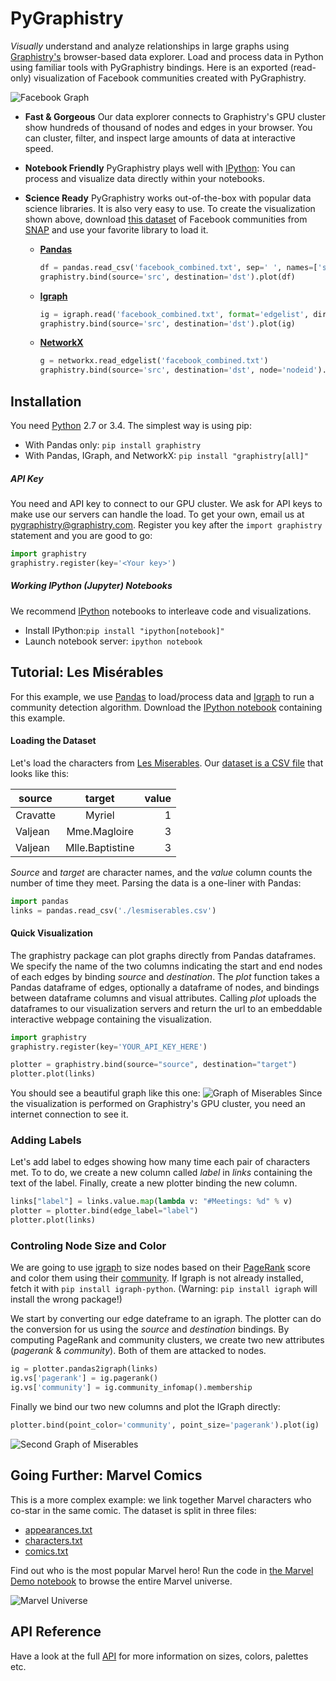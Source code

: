 # PyGraphistry

*Visually* understand and analyze relationships in large graphs using [Graphistry's](http://www.graphistry.com) browser-based data explorer. Load and process data in Python using familiar tools with PyGraphistry bindings. Here is an exported (read-only) visualization of Facebook communities created with PyGraphistry.

![Facebook Graph](http://i.imgur.com/k4YWKUE.png)

- **Fast & Gorgeous** Our data explorer connects to Graphistry's GPU cluster show hundreds of thousand of nodes and edges in your browser. You can cluster, filter, and inspect large amounts of data at interactive speed.

-  **Notebook Friendly** PyGraphistry plays well with [IPython](http://ipython.org): You can process and visualize data directly within your notebooks.

- **Science Ready** PyGraphistry works out-of-the-box with popular data science libraries. It is also very easy to use. To create the visualization shown above, download  [this dataset](https://www.dropbox.com/s/csy1l8e3uv600mj/facebook_combined.txt?dl=1) of Facebook communities from [SNAP](http://snap.stanford.edu) and use your favorite library to load it.

  - **[Pandas](http://pandas.pydata.org)**

     ```python
     df = pandas.read_csv('facebook_combined.txt', sep=' ', names=['src', 'dst'])
     graphistry.bind(source='src', destination='dst').plot(df)
     ```

  - **[Igraph](http://igraph.org)**

     ```python
     ig = igraph.read('facebook_combined.txt', format='edgelist', directed=False)
     graphistry.bind(source='src', destination='dst').plot(ig)
     ```

  - **[NetworkX](https://networkx.github.io)**

     ```python
     g = networkx.read_edgelist('facebook_combined.txt')
     graphistry.bind(source='src', destination='dst', node='nodeid').plot(g)
     ```

## Installation

You need [Python](https://www.python.org) 2.7 or 3.4. The simplest way is using pip:

- With Pandas only: `pip install graphistry`
- With Pandas, IGraph, and NetworkX: `pip install "graphistry[all]"`

##### API Key
You need and API key to connect to our GPU cluster. We ask for API keys to make use our servers can handle the load. To get your own, email us at [pygraphistry@graphistry.com](mailto:pygraphistry@graphistry.com). Register you key after the `import graphistry` statement and you are good to go:

```python
import graphistry
graphistry.register(key='<Your key>')
```

##### Working IPython (Jupyter) Notebooks

We recommend [IPython](http://ipython.org) notebooks to interleave code and visualizations.

- Install IPython:`pip install "ipython[notebook]"`
- Launch notebook server: `ipython notebook`

## Tutorial: Les Misérables

For this example, we use [Pandas](http://pandas.pydata.org) to load/process data and [Igraph](http://igraph.org) to run a community detection algorithm. Download the [IPython notebook](https://www.dropbox.com/s/n35ahbhatshrau6/MiserablesDemo.ipynb?dl=1) containing this example.

#### Loading the Dataset
Let's load the characters from [Les Miserables](http://en.wikipedia.org/wiki/Les_Misérables). Our  [dataset is a CSV file](http://gist.github.com/thibaudh/3da4096c804680f549e6/) that looks like this:

| source        | target        | value  |
| ------------- |:-------------:| ------:|
| Cravatte |	Myriel | 1| Valjean	| Mme.Magloire | 3| Valjean	| Mlle.Baptistine | 3

*Source* and *target* are character names, and the *value* column counts the number of time they meet. Parsing the data is a one-liner with Pandas:

```python
import pandas
links = pandas.read_csv('./lesmiserables.csv')
```

#### Quick Visualization
The graphistry package can plot graphs directly from Pandas dataframes. We specify the name of the two columns indicating the start and end nodes of each edges by binding *source* and *destination*. The *plot* function takes a Pandas dataframe of edges, optionally a dataframe of nodes, and bindings between dataframe columns and visual attributes. Calling *plot* uploads the dataframes to our visualization servers and return the url to an embeddable interactive webpage containing the visualization.

```python
import graphistry
graphistry.register(key='YOUR_API_KEY_HERE')

plotter = graphistry.bind(source="source", destination="target")
plotter.plot(links)
```

You should see a beautiful graph like this one:
![Graph of Miserables](http://i.imgur.com/lt05Hik.png) Since the visualization is performed on Graphistry's GPU cluster, you need an internet connection to see it.

### Adding Labels

Let's add label to edges showing how many time each pair of characters met. To to do, we create a new column called *label* in *links* containing the text of the label. Finally, create a new plotter binding the new column.

```python
links["label"] = links.value.map(lambda v: "#Meetings: %d" % v)
plotter = plotter.bind(edge_label="label")
plotter.plot(links)
```

### Controling Node Size and Color
We are going to use [igraph](http://igraph.org/python/) to size nodes based on their [PageRank](http://en.wikipedia.org/wiki/PageRank) score and color them using their [community](https://en.wikipedia.org/wiki/Community_structure). If Igraph is not already installed, fetch it with `pip install igraph-python`. (Warning: `pip install igraph` will install the wrong package!)

We start by converting our edge dateframe to an igraph. The plotter can do the conversion for us using the *source* and *destination* bindings. By computing PageRank and community clusters, we create two new attributes (*pagerank* & *community*). Both of them are attacked to nodes.

```python
ig = plotter.pandas2igraph(links)
ig.vs['pagerank'] = ig.pagerank()
ig.vs['community'] = ig.community_infomap().membership
```

Finally we bind our two new columns and plot the IGraph directly:

```python
plotter.bind(point_color='community', point_size='pagerank').plot(ig)
```

![Second Graph of Miserables](http://i.imgur.com/sk5URzz.png)

## Going Further: Marvel Comics

This is a more complex example: we link together Marvel characters who co-star in the same comic. The dataset is split in three files:

- [appearances.txt](https://www.dropbox.com/s/yz78yy58m1mh8l2/appearances.txt?dl=1)
- [characters.txt](https://www.dropbox.com/s/7zodqsvqa9j29bb/characters.txt?dl=1)
- [comics.txt](https://www.dropbox.com/s/x1o30enl5abdpnm/comics.txt?dl=1)

Find out who is the most popular Marvel hero! Run the code in [the Marvel Demo notebook](https://www.dropbox.com/s/mzzq1mvpdwwmes1/MarvelTutorial.ipynb?dl=1) to browse the entire Marvel universe.

![Marvel Universe](http://i.imgur.com/0rgPLg7.png)

## API Reference

Have a look at the full [API](http://graphistry.com/api0.3.html#python) for more information on sizes, colors, palettes etc.

<!---

### Cheat Sheet
In a nutshell, `plot` *mandatory* arguments are:

- `edges` *pandas.DataFrame*: The edge dataframe.
- `source` *string*: The column of `edges` containing the start of each edge.
- `destination` *string*: The column of `edges` containing the end of each edge.

This is enough to define a graph.
##### Edges
We control the visual attributes of edges with the following *optional* arguments. Each of them refers to the name of a column of `edges`.

- `edge_color` *string*
- `edge_title` *string*
- `edge_label` *string*
- `edge_weight` *string*

##### Nodes
To control node visual attributes, we pass two more arguments:

- `nodes` *pandas.DataFrame*: The node dataframe.
- `node` *string*: The column of `nodes` that contains node identifiers (these are the same ids used in the `source` and `destination` columns of `edges`).

then we bind columns of `node` using:

- `point_title` *string*
- `point_label` *string*
- `point_size` *string*
- `point_color` *string*

-->


